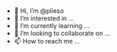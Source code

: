 - 👋 Hi, I’m @plieso
- 👀 I’m interested in ...
- 🌱 I’m currently learning ...
- 💞️ I’m looking to collaborate on ...
- 📫 How to reach me ...

<!---
plieso/plieso is a ✨ special ✨ repository because its `README.md` (this file) appears on your GitHub profile.
You can click the Preview link to take a look at your changes.
--->
